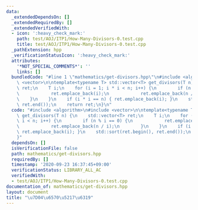 ```yaml
---
data:
  _extendedDependsOn: []
  _extendedRequiredBy: []
  _extendedVerifiedWith:
  - icon: ':heavy_check_mark:'
    path: test/AOJ/ITP1/How-Many-Divisors-0.test.cpp
    title: test/AOJ/ITP1/How-Many-Divisors-0.test.cpp
  _pathExtension: hpp
  _verificationStatusIcon: ':heavy_check_mark:'
  attributes:
    '*NOT_SPECIAL_COMMENTS*': ''
    links: []
  bundledCode: "#line 1 \"mathematics/get-divisors.hpp\"\n#include <algorithm>\n#include\
    \ <vector>\n\ntemplate<typename T> std::vector<T> get_divisors(T n) {\n    std::vector<T>\
    \ ret;\n    T i;\n    for (i = 1; i * i < n; i++) {\n        if (n % i == 0) {\n\
    \            ret.emplace_back(i);\n            ret.emplace_back(n / i);\n    \
    \    }\n    }\n    if (i * i == n) { ret.emplace_back(i); }\n    std::sort(ret.begin(),\
    \ ret.end());\n    return ret;\n}\n"
  code: "#include <algorithm>\n#include <vector>\n\ntemplate<typename T> std::vector<T>\
    \ get_divisors(T n) {\n    std::vector<T> ret;\n    T i;\n    for (i = 1; i *\
    \ i < n; i++) {\n        if (n % i == 0) {\n            ret.emplace_back(i);\n\
    \            ret.emplace_back(n / i);\n        }\n    }\n    if (i * i == n) {\
    \ ret.emplace_back(i); }\n    std::sort(ret.begin(), ret.end());\n    return ret;\n\
    }"
  dependsOn: []
  isVerificationFile: false
  path: mathematics/get-divisors.hpp
  requiredBy: []
  timestamp: '2020-09-23 16:37:45+09:00'
  verificationStatus: LIBRARY_ALL_AC
  verifiedWith:
  - test/AOJ/ITP1/How-Many-Divisors-0.test.cpp
documentation_of: mathematics/get-divisors.hpp
layout: document
title: "\u7D04\u6570\u5217\u6319"
---
```



